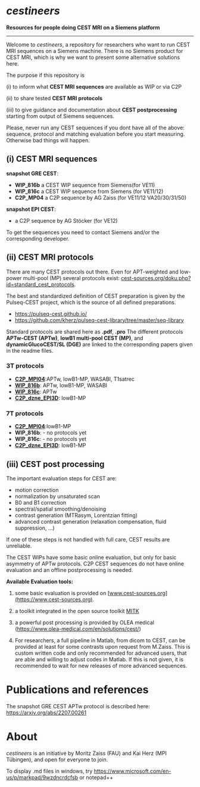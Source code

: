 # *cestineers*
**Resources for people doing CEST MRI on a Siemens platform**
* * *
Welcome to *cestineers*, a repository for researchers who want to run CEST MRI sequences on a Siemens machine. There is no Siemens product for CEST MRI, which is why we want to present some alternative solutions here.

The purpose if this repository is

(i) to inform what **CEST MRI sequences** are available as WIP or via C2P

(ii) to share tested **CEST MRI protocols**

(iii) to give guidance and documentation about **CEST postprocessing** starting from output of Siemens sequences.


Please, never run any CEST sequences if you dont have all of the above: sequence, protocol and matching evaluation before you start measuring. Otherwise bad things will happen.

## (i) CEST MRI sequences ##

**snapshot GRE CEST**:
 - **WIP_816b** a CEST WIP sequence from Siemens(for VE11)
 - **WIP_816c** a CEST WIP sequence from Siemens (for VE11/12)
 - **C2P_MP04** a C2P sequence by AG Zaiss (for VE11/12 VA20/30/31/50)

**snapshot EPI CEST**:
 - a C2P sequence by AG Stöcker (for VE12)

To get the sequences you need to contact Siemens and/or the corresponding developer.
   
## (ii) CEST MRI protocols ##
There are many CEST protocols out there. Even for APT-weighted and low-power multi-pool (MP) several protocols exist: [cest-sources.org/doku.php?id=standard_cest_protocols](http://cest-sources.org/doku.php?id=standard_cest_protocols). 

The best and standardized definition of CEST preparation is given by the Pulseq-CEST project, which is the source of all defined preparations.
 - https://pulseq-cest.github.io/
 - https://github.com/kherz/pulseq-cest-library/tree/master/seq-library

Standard protocols are shared here as **.pdf**, **.pro** 
The different protocols **APTw-CEST (APTw)**, **lowB1 multi-pool CEST (MP)**, and **dynamicGlucoCEST/SL (DGE)** are linked to the corresponding papers given in the readme files.

### 3T protocols ###
 - **[C2P_MPI04](prot/3T/snapshot_GRE/)**:APTw, lowB1-MP, WASABI, T1satrec
 - **[WIP_816b](prot/3T/snapshot_GRE/)**: APTw, lowB1-MP, WASABI
 - **[WIP_816c](prot/3T/snapshot_GRE/)**: APTw
 - **[C2P_dzne_EPI3D](prot/3T/snapshot_EPI3D/)**: lowB1-MP

### 7T protocols ###
 - **[C2P_MPI04](/prot/7T/snapshot_GRE/)**:lowB1-MP
 - **WIP_816b**: - no protocols yet
 - **WIP_816c**: - no protocols yet
 - **[C2P_dzne_EPI3D](prot/7T/snapshot_EPI3D/)**: lowB1-MP

## (iii) CEST post processing ##
The important evaluation steps for CEST are:
 - motion correction
 - normalization by unsaturated scan
 - B0 and B1 correction
 - spectral/spatial smoothing/denoising
 - contrast generation (MTRasym, Lorentzian fitting)
 - advanced contrast generation (relaxation compensation, fluid suppression, ...)
 
 If one of these steps is not handled with full care, CEST results are unreliable.

The CEST WIPs have some basic online evaluation, but only for  basic asymmetry of APTw protocols.
C2P CEST sequences do not have online evaluation and an offline postprocessing is needed.

**Available Evaluation tools:**

 1. some basic evaluation is provided on [www.cest-sources.org](https://www.cest-sources.org).
 
 2. a toolkit integrated in the open source toolkit [MITK](https://www.mitk.org/wiki/The_Medical_Imaging_Interaction_Toolkit_(MITK))
 
 4. a powerful post processing is provided by OLEA medical (https://www.olea-medical.com/en/solutions/cest/)
 
 5. For researchers, a full pipeline in Matlab, from dicom to CEST, can be provided at least for some contrasts upon request from M.Zaiss.
 This is custom written code and only recommended for advanced users, that are able and willing to adjust codes in Matlab.
 If this is not given, it is recommended to wait for new releases of more advanced sequences.
 
# Publications and references

The snapshot GRE CEST APTw protocol is described here: https://arxiv.org/abs/2207.00261


   
# About
*cestineers* is an initiative by Moritz Zaiss (FAU) and Kai Herz (MPI Tübingen), and open for everyone to join. 

 To display .md files in windows, try https://www.microsoft.com/en-us/p/markpad/9wzdncrdcfsb or notepad++
 
 
